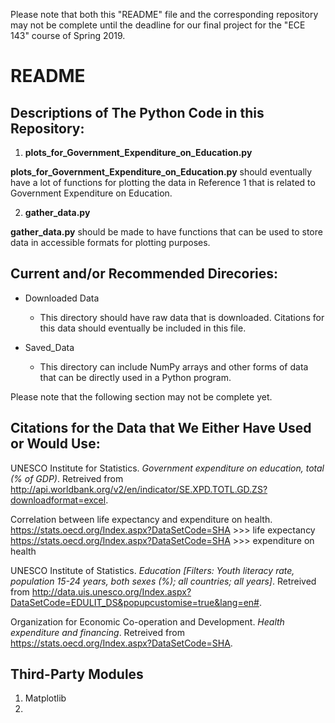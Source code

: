 Please note that both this "README" file and the corresponding repository may not be complete until the deadline for our final project for the "ECE 143" course of Spring 2019.

# README

## Descriptions of The Python Code in this Repository:

1. **plots_for_Government_Expenditure_on_Education.py**

**plots_for_Government_Expenditure_on_Education.py** should eventually have a lot of functions for plotting the data in Reference 1 that is related to Government Expenditure on Education.

2. **gather_data.py**

**gather_data.py** should be made to have functions that can be used to store data in accessible formats for plotting purposes.

## Current and/or Recommended Direcories:

* Downloaded Data

    * This directory should have raw data that is downloaded. Citations for this data should eventually be included in this file.

* Saved_Data
    * This directory can include NumPy arrays and other forms of data that can be directly used in a Python program.

Please note that the following section may not be complete yet.
## Citations for the Data that We Either Have Used or Would Use:



UNESCO Institute for Statistics. *Government expenditure on education, total (% of GDP)*. Retreived from http://api.worldbank.org/v2/en/indicator/SE.XPD.TOTL.GD.ZS?downloadformat=excel.

Correlation between life expectancy and expenditure on health.
https://stats.oecd.org/Index.aspx?DataSetCode=SHA   >>> life expectancy
https://stats.oecd.org/Index.aspx?DataSetCode=SHA  >>> expenditure on health


UNESCO Institute of Statistics. *Education [Filters: Youth literacy rate, population 15-24 years, both sexes (%); all countries; all years]*. Retreived from http://data.uis.unesco.org/Index.aspx?DataSetCode=EDULIT_DS&popupcustomise=true&lang=en#.


Organization for Economic Co-operation and Development. *Health expenditure and financing*. Retreived from https://stats.oecd.org/Index.aspx?DataSetCode=SHA.

## Third-Party Modules

1. Matplotlib
1. 